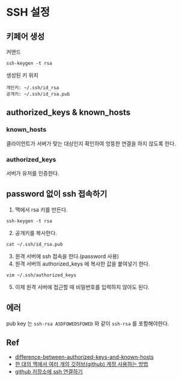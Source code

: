 # SSH 설정

## 키페어 생성

커맨드

```shell
ssh-keygen -t rsa
```

생성된 키 위치

```shell
개인키: ~/.ssh/id_rsa
공개키: ~/.ssh/id_rsa.pub
```



## authorized_keys & known_hosts

### known_hosts

클라이언트가 서버가 맞는 대상인지 확인하여 엉뚱한 연결을 하지 않도록 한다.

### authorized_keys

서버가 유저를 인증한다.



## password 없이 ssh 접속하기

1. 맥에서 rsa 키를 만든다.

```shell
ssh-keygen -t rsa
```

2. 공개키를 복사한다.

```shell
cat ~/.ssh/id_rsa.pub
```

3. 원격 서버에 ssh 접속을 한다.(password 사용)
4. 원격 서버의 authorized_keys 에 복사한 값을 붙여넣기 한다.

```shell
vim ~/.ssh/authorized_keys
```

5. 이제 원격 서버에 접근할 때 비밀번호를 입력하지 않아도 된다.



## 에러

pub key 는 `ssh-rsa ASDFQWEDSFQWED` 와 같이 `ssh-rsa` 를 포함해야한다.




## Ref
- [difference-between-authorized-keys-and-known-hosts](https://security.stackexchange.com/questions/20706/what-is-the-difference-between-authorized-keys-and-known-hosts-file-for-ssh)
- [한 대의 맥에서 여러 개의 깃허브(github) 계정 사용하는 방법](https://devlog.jwgo.kr/2018/08/17/how-to-use-multi-github-accounts-with-a-machine/)
- [github 저장소에 ssh 연결하기](https://yujuwon.tistory.com/entry/github-저장소에-ssh-연결하기)
